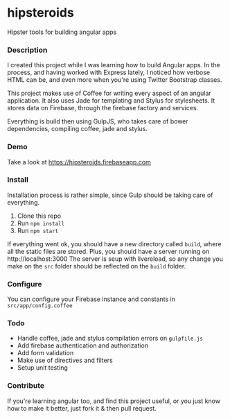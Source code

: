hipsteroids
===========
Hipster tools for building angular apps

### Description
I created this project while I was learning how to build Angular apps. In the process, and having worked with Express lately, I noticed how verbose HTML can be, and even more when you're using Twitter Bootstrap classes.

This project makes use of Coffee for writing every aspect of an angular application. It also uses Jade for templating and Stylus for stylesheets.
It stores data on Firebase, through the firebase factory and services.

Everything is build then using GulpJS, who takes care of bower dependencies, compiling coffee, jade and stylus.

### Demo

Take a look at https://hipsteroids.firebaseapp.com

### Install

Installation process is rather simple, since Gulp should be taking care of everything.

1. Clone this repo
2. Run `npm install`
3. Run `npm start`

If everything went ok, you should have a new directory called `build`, where all the static files are stored.
Plus, you should have a server running on http://localhost:3000
The server is seup with livereload, so any change you make on the `src` folder should be reflected on the `build` folder.

### Configure
You can configure your Firebase instance and constants in `src/app/config.coffee`

### Todo

* Handle coffee, jade and stylus compilation errors on `gulpfile.js`
* Add firebase authentication and authorization
* Add form validation
* Make use of directives and filters
* Setup unit testing

### Contribute

If you're learning angular too, and find this project useful, or you just know how to make it better, just fork it & then pull request.
